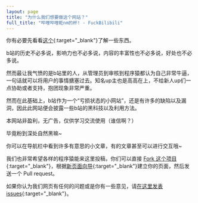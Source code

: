 ```yaml
---
layout: page
title: "为什么我们想要做这个网站？"
full_title: "哔哩哔哩乾nm的杯! - FuckBilibili"
---
```


你有必要先看看[这个](http://wiki.esu.im/%E5%BE%90%E9%80%B8){:target="_blank"}了解一些东西。

b站的历史不必多说，影响力也不必多说，内容的丰富性也不必多说，好处也不必多说。

然而最让我气愤的是b站里的人，从管理员到审核到程序猿都认为自己非常牛逼，一句话就可以将用户的事情搪塞过去。知名up主也是高高在上，不给新人up们一点协助或者支持，抱团现象非常严重。

然而在此基础上，b站作为一个“亏损状态的小网站”，还是有许多的缺陷以及漏洞，因此此网站便会披露一些b站的黑科技以及利用方法。

本网站非盈利，无广告，仅供学习交流使用（谁信啊？）

毕竟粉到深处自然黑嘛~

你可以在导航栏中看到许多有意思的小文章，有的文章甚至可以进行交互哦~

我们也非常希望各样的程序猿能来这里投稿，你们可以直接 [Fork 这个项目](https://github.com/fuckbilibili/fuckbilibili.github.io/fork){:target="_blank"}，根据[新页面向导](https://github.com/fuckbilibili/fuckbilibili.github.io/tree/master/_example/guideline.md){:target="_blank"}建立你的页面，然后发送一个 Pull request。

如果你认为我们网页有任何的问题或是你有一些意见，请[在这里发表 issues](https://github.com/fuckbilibili/fuckbilibili.github.io/issues/new){:target="_blank"}。
